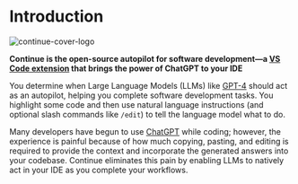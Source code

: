 # Introduction

![continue-cover-logo](/img/continue-cover-logo.png)

**Continue is the open-source autopilot for software development—a [VS Code extension](https://marketplace.visualstudio.com/items?itemName=Continue.continue) that brings the power of ChatGPT to your IDE**

You determine when Large Language Models (LLMs) like [GPT-4](https://openai.com/research/gpt-4) should act as an autopilot, helping you complete software development tasks. You highlight some code and then use natural language instructions (and optional slash commands like `/edit`) to tell the language model what to do.

Many developers have begun to use [ChatGPT](https://openai.com/blog/chatgpt) while coding; however, the experience is painful because of how much copying, pasting, and editing is required to provide the context and incorporate the generated answers into your codebase. Continue eliminates this pain by enabling LLMs to natively act in your IDE as you complete your workflows.